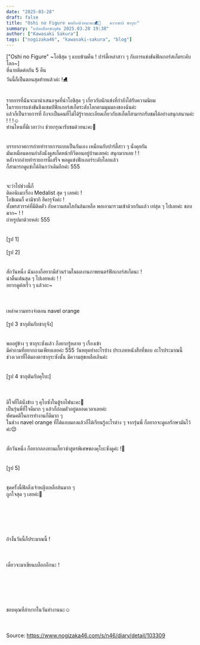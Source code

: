 ```yaml
---
date: "2025-03-28"
draft: false
title: "Oshi no Figure ขอฝากด้วยนะคะ⛸️💞　　คาวาซากิ ซากุระ"
summary: "แปลบล็อกซากุตัน 2025.03.28 19:38"
author: ["Kawasaki Sakura"]
tags: ["nogizaka46", "kawasaki-sakura", "blog"]
---
```


["Oshi no Figure" \~โอชิสุด ๆ แบบข้ามคืน ! ปาร์ตี้เหล่าสาว ๆ กับการแข่งขันฟิกเกอร์สเก็ตระดับโลก\~]\
ที่ฉายติดต่อกัน 5 คืน\
วันนี้ก็เป็นตอนสุดท้ายแล้วค่ะ !⛸️\
\
\
รายการที่ฉันจะมานำเสนอจุดที่น่าโอชิสุด ๆ เกี่ยวกับนักแข่งที่กำลังได้รับความนิยม\
ในรายการแข่งขันชิงแชมป์ฟิกเกอร์สเก็ตระดับโลกตามมุมมองของฉันค่ะ\
แล้วก็เป็นรายการที่ ถึงจะเป็นคนที่ไม่ได้รู้รายละเอียดเกี่ยวกับสเก็ตก็สามารถรับชมได้อย่างสนุกสนานค่ะ ! ! !☺︎\
ท่านไหนที่มีเวลาว่าง ช่วยกรุณารับชมด้วยนะคะ💞\
\
\
บรรยากาศการถ่ายทำรายการแบบเป็นกันเอง เหมือนกับปาร์ตี้สาว ๆ นั่งคุยกัน\
มันเหมือนตอนกำลังนั่งดูสเก็ตหน้าทีวีตอนอยู่บ้านเลยค่ะ สนุกมากเลย ! !\
หลังจากถ่ายทำรายการนี้เสร็จ พอดูแข่งฟิกเกอร์ระดับโลกแล้ว\
ก็สามารถดูแข่งได้อินกว่าเดิมอีกค่ะ 555\
\
\
จะว่าไปช่วงนี้ก็\
ติดอนิเมะเรื่อง Medalist สุด ๆ เลยค่ะ !\
โอชิเมนก็ คามิซากิ ฮิคารุจังค่ะ !\
ทั้งพรสวรรค์ที่มีติดตัว กับความสดใสอันล้นเหลือ พอเอามารวมเข้าด้วยกันแล้ว เท่สุด ๆ ไปเลยค่ะ ชอบมาก~ ! !\
ถ่ายรูปมาด้วยหล่ะ 555\
\
\
[รูป 1]\
\
[รูป 2]\
\
\
สักวันหนึ่ง ฉันเองก็อยากมีส่วนร่วมในผลงานภาพยนตร์ฟิกเกอร์สเก็ตนะ !\
น่าตื่นเต้นสุด ๆ ไปเลยหล่ะ ! !\
อยากดูต่อเร็ว ๆ แล้วอะ~\
\
\
\
เหล่าความทรงจำตอน navel orange
\
\
[รูป 3 ซากุตันกับซากุจัง]\
\
\
พออยู่ข้าง ๆ ซากุระซังแล้ว ก็อยากรู้หลาย ๆ เรื่องเข้า\
มีคำถามที่อยากถามเพียบเลยค่ะ 555 วันหยุดทำอะไรบ้าง ประเภทหนังสือที่ชอบ อะไรประมาณนี้\
ช่วงเวลาที่ได้มองตาซากุระซังนั้น มีความสุขเหลือเกินค่ะ\
\
\
[รูป 4 ซากุตันกับคุโบะ]\
\
\
\
ดีใจที่ได้นั่งข้าง ๆ คุโบซังในตู้รถไฟนะคะ🌙\
เป็นรุ่นพี่ที่ใจดีมาก ๆ แล้วก็ถ่อมตัวอยู่ตลอดเวลาเลยค่ะ\
ทัศนคติในการทำงานก็ดีมาก ๆ\
ในช่วง navel orange ที่ได้แอบมองแล้วก็ได้เรียนรู้อะไรต่าง ๆ จากรุ่นพี่ ก็อยากจะดูแลรักษามันไว้ค่ะ😌\
\
\
สักวันหนึ่ง ก็อยากลองทานเกี๊ยวซ่าสูตรพิเศษของคุโบะซังดูค่ะ !🥟\
\
\
[รูป 5]\
\
\
ชุดครั้งนี้ฟิลลิ่งเจ้าหญิงเหลือล้นมาก ๆ\
ถูกใจสุด ๆ เลยค่ะ💞\
\
\
\
\
\
\
ถ้างั้นวันนี้ก็ประมาณนี้ !\
\
\
\
เดี๋ยวจะมาเขียนบล็อกอีกนะ !\
\
\
\
\
\
\
ขอบคุณที่ลำบากในวันทำงานนะ☺️\
\
\
\
Source: https://www.nogizaka46.com/s/n46/diary/detail/103309
